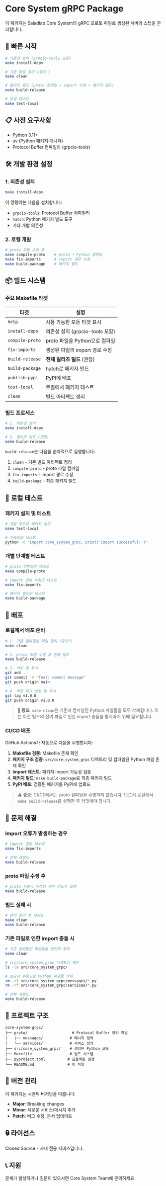 # Core System gRPC Package

이 패키지는 Saladlab Core System의 gRPC 프로토 파일로 생성된 서버와 스텁을 관리합니다.

## 🚀 빠른 시작

```bash
# 의존성 설치 (grpcio-tools 포함)
make install-deps

# 기존 파일 정리 (중요!)
make clean

# 릴리즈 빌드 (proto 컴파일 + import 수정 + 패키지 빌드)
make build-release

# 로컬 테스트
make test-local
```

## 📋 사전 요구사항

- Python 3.11+
- uv (Python 패키지 매니저)
- Protocol Buffer 컴파일러 (grpcio-tools)

## 🛠️ 개발 환경 설정

### 1. 의존성 설치
```bash
make install-deps
```

이 명령어는 다음을 설치합니다:
- `grpcio-tools`: Protocol Buffer 컴파일러
- `hatch`: Python 패키지 빌드 도구
- 기타 개발 의존성

### 2. 로컬 개발
```bash
# proto 파일 수정 후
make compile-proto    # proto → Python 컴파일
make fix-imports      # import 경로 수정
make build-package    # 패키지 빌드
```

## 📦 빌드 시스템

### 주요 Makefile 타겟

| 타겟 | 설명 |
|------|------|
| `help` | 사용 가능한 모든 타겟 표시 |
| `install-deps` | 의존성 설치 (grpcio-tools 포함) |
| `compile-proto` | proto 파일을 Python으로 컴파일 |
| `fix-imports` | 생성된 파일의 import 경로 수정 |
| `build-release` | **전체 릴리즈 빌드** (권장) |
| `build-package` | hatch로 패키지 빌드 |
| `publish-pypi` | PyPI에 배포 |
| `test-local` | 로컬에서 패키지 테스트 |
| `clean` | 빌드 아티팩트 정리 |

### 빌드 프로세스

```bash
# 1. 의존성 설치
make install-deps

# 2. 릴리즈 빌드 (권장)
make build-release
```

`build-release`는 다음을 순차적으로 실행합니다:
1. `clean` - 기존 빌드 아티팩트 정리
2. `compile-proto` - proto 파일 컴파일
3. `fix-imports` - import 경로 수정
4. `build-package` - 최종 패키지 빌드

## 🧪 로컬 테스트

### 패키지 설치 및 테스트
```bash
# 개발 모드로 패키지 설치
make test-local

# 수동으로 테스트
python -c "import core_system_grpc; print('Import successful!')"
```

### 개별 단계별 테스트
```bash
# proto 컴파일만 테스트
make compile-proto

# import 경로 수정만 테스트
make fix-imports

# 패키지 빌드만 테스트
make build-package
```

## 🚀 배포

### 로컬에서 배포 준비
```bash
# 1. 기존 컴파일된 파일 정리 (중요!)
make clean

# 2. proto 파일 수정 후 전체 빌드
make build-release

# 3. 커밋 및 푸시
git add .
git commit -m "feat: commit message"
git push origin main

# 4. 버전 태그 생성 및 푸시
git tag v1.0.0
git push origin v1.0.0
```

> **🧹 중요**: `make clean`은 기존에 컴파일된 Python 파일들을 모두 삭제합니다.
> 이는 이전 빌드의 잔여 파일로 인한 import 충돌을 방지하기 위해 필요합니다.

### CI/CD 배포
GitHub Actions가 자동으로 다음을 수행합니다:
1. **Makefile 검증**: Makefile 존재 확인
2. **패키지 구조 검증**: `src/core_system_grpc` 디렉토리 및 컴파일된 Python 파일 존재 확인
3. **Import 테스트**: 패키지 import 가능성 검증
4. **패키지 빌드**: `make build-package`로 최종 패키지 빌드
5. **PyPI 배포**: 검증된 패키지를 PyPI에 업로드

> **⚠️ 중요**: CI/CD에서는 proto 컴파일을 수행하지 않습니다. 
> 반드시 로컬에서 `make build-release`를 실행한 후 커밋해야 합니다.

## 🔧 문제 해결

### Import 오류가 발생하는 경우
```bash
# import 경로 재수정
make fix-imports

# 전체 재빌드
make build-release
```

### proto 파일 수정 후
```bash
# proto 파일이 수정된 경우 반드시 실행
make build-release
```

### 빌드 실패 시
```bash
# 완전 정리 후 재시도
make clean
make build-release
```

### 기존 파일로 인한 import 충돌 시
```bash
# 기존 컴파일된 파일들을 완전히 정리
make clean

# src/core_system_grpc 디렉토리 확인
ls -la src/core_system_grpc/

# 필요시 수동으로 Python 파일들 삭제
rm -rf src/core_system_grpc/messages/*.py
rm -rf src/core_system_grpc/services/*.py

# 전체 재빌드
make build-release
```

## 📁 프로젝트 구조

```
core-system-grpc/
├── proto/                    # Protocol Buffer 정의 파일
│   ├── messages/            # 메시지 정의
│   └── services/            # 서비스 정의
├── src/core_system_grpc/    # 생성된 Python 코드
├── Makefile                 # 빌드 시스템
├── pyproject.toml          # 프로젝트 설정
└── README.md               # 이 파일
```

## 📝 버전 관리

이 패키지는 시멘틱 버저닝을 따릅니다:
- **Major**: Breaking changes
- **Minor**: 새로운 서비스/메시지 추가
- **Patch**: 버그 수정, 문서 업데이트

## 🔒 라이선스

Closed Source - 사내 전용 서비스입니다.

## 📞 지원

문제가 발생하거나 질문이 있으시면 Core System Team에 문의하세요.
